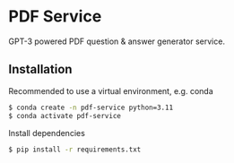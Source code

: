# PDF Service

GPT-3 powered PDF question & answer generator service.

## Installation
Recommended to use a virtual environment, e.g. conda
```bash
$ conda create -n pdf-service python=3.11
$ conda activate pdf-service
```

Install dependencies
```bash
$ pip install -r requirements.txt
```